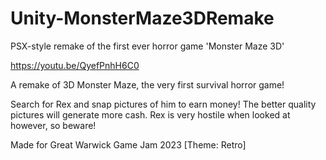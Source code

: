 # Unity-MonsterMaze3DRemake
PSX-style remake of the first ever horror game 'Monster Maze 3D'

https://youtu.be/QyefPnhH6C0

A remake of 3D Monster Maze, the very first survival horror game!

Search for Rex and snap pictures of him to earn money! The better quality pictures will generate more cash. Rex is very hostile when looked at however, so beware!

Made for Great Warwick Game Jam 2023 [Theme: Retro]
